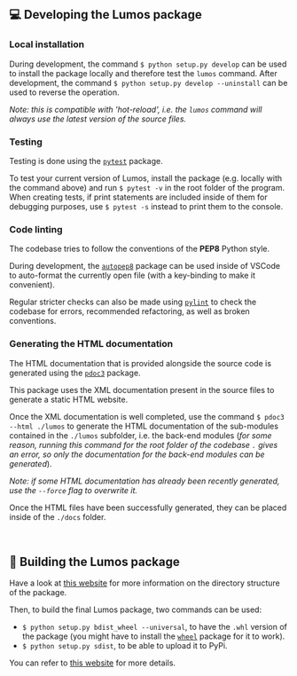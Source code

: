 ## :computer: Developing the Lumos package

### Local installation

During development, the command ```$ python setup.py develop``` can be used to install the package locally and therefore test the `lumos` command. After development, the command ```$ python setup.py develop --uninstall``` can be used to reverse the operation.

*Note: this is compatible with 'hot-reload', i.e. the `lumos` command will always use the latest version of the source files.*

### Testing

Testing is done using the [`pytest`](https://pypi.org/project/pytest/) package.

To test your current version of Lumos, install the package (e.g. locally with the command above) and run ```$ pytest -v``` in the root folder of the program.
When creating tests, if print statements are included inside of them for debugging purposes, use ```$ pytest -s``` instead to print them to the console.

### Code linting

The codebase tries to follow the conventions of the **PEP8** Python style.

During development, the [`autopep8`](https://pypi.org/project/autopep8/) package can be used inside of VSCode to auto-format the currently open file (with a key-binding to make it convenient).

Regular stricter checks can also be made using [`pylint`](https://pypi.org/project/pylint/) to check the codebase for errors, recommended refactoring, as well as broken conventions.

### Generating the HTML documentation

The HTML documentation that is provided alongside the source code is generated using the [`pdoc3`](https://pypi.org/project/pdoc3/) package.

This package uses the XML documentation present in the source files to generate a static HTML website.

Once the XML documentation is well completed, use the command `$ pdoc3 --html ./lumos` to generate the HTML documentation of the sub-modules contained in the `./lumos` subfolder, i.e. the back-end modules (*for some reason, running this command for the root folder of the codebase `.` gives an error, so only the documentation for the back-end modules can be generated*).

*Note: if some HTML documentation has already been recently generated, use the `--force` flag to overwrite it.*

Once the HTML files have been successfully generated, they can be placed inside of the `./docs` folder.

</br>

## :hammer: Building the Lumos package

Have a look at [this website](https://www.freecodecamp.org/news/build-your-first-python-package/) for more information on the directory structure of the package.

Then, to build the final Lumos package, two commands can be used:
- ```$ python setup.py bdist_wheel --universal```, to have the `.whl` version of the package (you might have to install the [`wheel`](https://pypi.org/project/wheel/) package for it to work).
- ```$ python setup.py sdist```, to be able to upload it to PyPi.

You can refer to [this website](https://cheat.readthedocs.io/en/latest/python/packaging.html) for more details.

